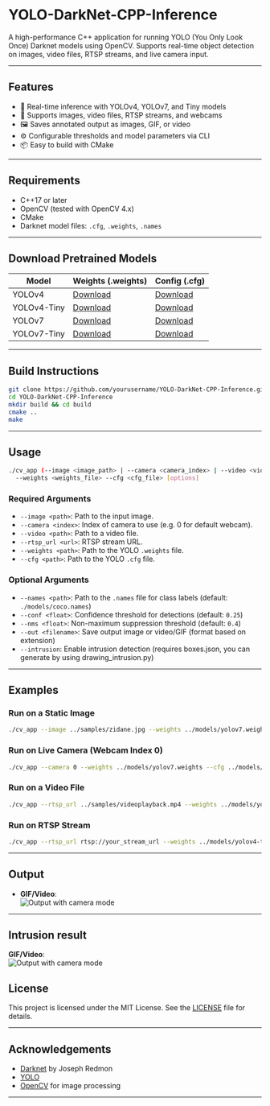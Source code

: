 # YOLO-DarkNet-CPP-Inference

A high-performance C++ application for running YOLO (You Only Look Once) Darknet models using OpenCV. Supports real-time object detection on images, video files, RTSP streams, and live camera input.

---

## Features

- 🚀 Real-time inference with YOLOv4, YOLOv7, and Tiny models
- 🎥 Supports images, video files, RTSP streams, and webcams
- 🖼️ Saves annotated output as images, GIF, or video
- ⚙️ Configurable thresholds and model parameters via CLI
- 📦 Easy to build with CMake

---

## Requirements

- C++17 or later
- OpenCV (tested with OpenCV 4.x)
- CMake
- Darknet model files: `.cfg`, `.weights`, `.names`

---

## Download Pretrained Models

| Model       | Weights (.weights)                                                                           | Config (.cfg)                                                                            |
| ----------- | -------------------------------------------------------------------------------------------- | ---------------------------------------------------------------------------------------- |
| YOLOv4      | [Download](https://github.com/AlexeyAB/darknet/releases/download/yolov4/yolov4.weights)      | [Download](https://github.com/AlexeyAB/darknet/blob/master/cfg/yolov4.cfg)               |
| YOLOv4-Tiny | [Download](https://github.com/AlexeyAB/darknet/releases/download/yolov4/yolov4-tiny.weights) | [Download](https://github.com/AlexeyAB/darknet/blob/master/cfg/yolov4-tiny.cfg)          |
| YOLOv7      | [Download](https://github.com/WongKinYiu/yolov7/releases/download/v0.1/yolov7.weights)       | [Download](https://github.com/AlexeyAB/darknet/blob/master/cfg/yolov7.cfg)               |
| YOLOv7-Tiny | [Download](https://github.com/WongKinYiu/yolov7/releases/download/v0.1/yolov7-tiny.weights)  | [Download](https://github.com/AlexeyAB/darknet/blob/master/cfg/yolov7-tiny.cfg)          |

---

## Build Instructions

```bash
git clone https://github.com/yourusername/YOLO-DarkNet-CPP-Inference.git
cd YOLO-DarkNet-CPP-Inference
mkdir build && cd build
cmake ..
make
```

---

## Usage

```bash
./cv_app (--image <image_path> | --camera <camera_index> | --video <video_path> | --rtsp_url <rtsp_url>) \
  --weights <weights_file> --cfg <cfg_file> [options]
```

### Required Arguments

- `--image <path>`: Path to the input image.
- `--camera <index>`: Index of camera to use (e.g. 0 for default webcam).
- `--video <path>`: Path to a video file.
- `--rtsp_url <url>`: RTSP stream URL.
- `--weights <path>`: Path to the YOLO `.weights` file.
- `--cfg <path>`: Path to the YOLO `.cfg` file.

### Optional Arguments

- `--names <path>`: Path to the `.names` file for class labels (default: `./models/coco.names`)
- `--conf <float>`: Confidence threshold for detections (default: `0.25`)
- `--nms <float>`: Non-maximum suppression threshold (default: `0.4`)
- `--out <filename>`: Save output image or video/GIF (format based on extension)
- `--intrusion`: Enable intrusion detection (requires boxes.json, you can generate by using drawing_intrusion.py)

---

## Examples

### Run on a Static Image

```bash
./cv_app --image ../samples/zidane.jpg --weights ../models/yolov7.weights --cfg ../models/yolov7.cfg --names ../models/coco.names --conf 0.3 --nms 0.4 
```

### Run on Live Camera (Webcam Index 0)

```bash
./cv_app --camera 0 --weights ../models/yolov7.weights --cfg ../models/yolov7.cfg --names ../models/coco.names --conf 0.3 --nms 0.4
```

### Run on a Video File

```bash
./cv_app --rtsp_url ../samples/videoplayback.mp4 --weights ../models/yolov4-tiny.weights --cfg ../models/yolov4-tiny.cfg --names ../models/coco.names --conf 0.3 --nms 0.4
```

### Run on RTSP Stream

```bash
./cv_app --rtsp_url rtsp://your_stream_url --weights ../models/yolov4-tiny.weights --cfg ../models/yolov4-tiny.cfg --names ../models/coco.names --conf 0.3 --nms 0.4
```

---

## Output

- **GIF/Video**:  
  ![Output with camera mode](assets/video.gif)

---

## Intrusion result
  **GIF/Video**:  
  ![Output with camera mode](assets/intrusion.gif)
## License

This project is licensed under the MIT License. See the [LICENSE](LICENSE) file for details.

---

## Acknowledgements

- [Darknet](https://pjreddie.com/darknet/) by Joseph Redmon
- [YOLO](https://pjreddie.com/darknet/yolo/)
- [OpenCV](https://opencv.org/) for image processing

---
